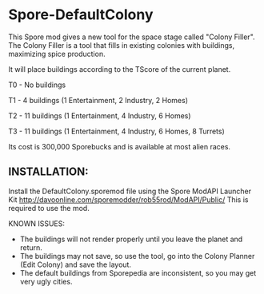 # Spore-DefaultColony

This Spore mod gives a new tool for the space stage called "Colony Filler". The Colony Filler is a tool that fills in existing colonies with buildings, maximizing spice production.

It will place buildings according to the TScore of the current planet. 

T0 - No buildings

T1 - 4 buildings (1 Entertainment, 2 Industry, 2 Homes)

T2 - 11 buildings (1 Entertainment, 4 Industry, 6 Homes)

T3 - 11 buildings (1 Entertainment, 4 Industry, 6 Homes, 8 Turrets)

Its cost is 300,000 Sporebucks and is available at most alien races. 

## INSTALLATION:

Install the DefaultColony.sporemod file using the Spore ModAPI Launcher Kit http://davoonline.com/sporemodder/rob55rod/ModAPI/Public/
This is required to use the mod. 

KNOWN ISSUES:

- The buildings will not render properly until you leave the planet and return.
- The buildings may not save, so use the tool, go into the Colony Planner (Edit Colony) and save the layout. 
- The default buildings from Sporepedia are inconsistent, so you  may get very ugly cities. 